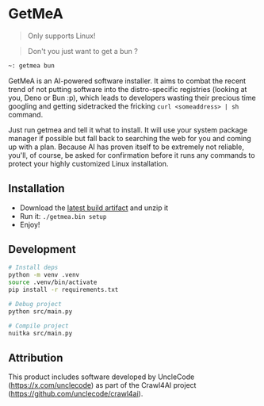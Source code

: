 # GetMeA

> Only supports Linux!

> Don't you just want to get a bun ?

```bash
~: getmea bun
```

GetMeA is an AI-powered software installer. It aims to combat the recent trend of not putting software into the distro-specific registries (looking at you, Deno or Bun :p), which leads to developers wasting their precious time googling and getting sidetracked the fricking `curl <someaddress> | sh` command.

Just run getmea and tell it what to install. It will use your system package manager if possible but fall back to searching the web for you and coming up with a plan. Because AI has proven itself to be extremely not reliable, you'll, of course, be asked for confirmation before it runs any commands to protect your highly customized Linux installation.

## Installation

- Download the [latest build artifact](https://github.com/playlogo/GetMeA/actions) and unzip it
- Run it: `./getmea.bin setup`
- Enjoy!

## Development

```bash
# Install deps
python -m venv .venv
source .venv/bin/activate
pip install -r requirements.txt

# Debug project
python src/main.py

# Compile project
nuitka src/main.py 
```

## Attribution

This product includes software developed by UncleCode (<https://x.com/unclecode>) as part of the Crawl4AI project (<https://github.com/unclecode/crawl4ai>).
